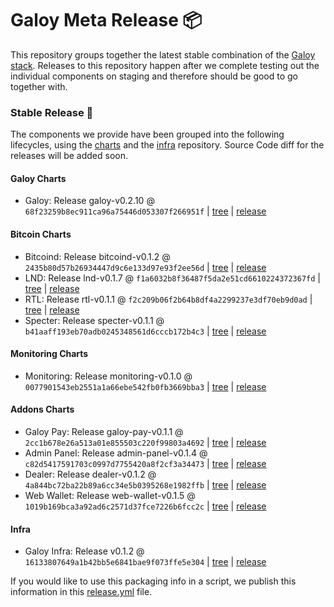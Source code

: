 # Galoy Meta Release 📦

This repository groups together the latest stable combination of the [Galoy stack](https://github.com/GaloyMoney/awesome-galoy#tech-components). 
Releases to this repository happen after we complete testing out the individual components on staging and therefore should be good to go together with.

### Stable Release 🎉

The components we provide have been grouped into the following lifecycles, using the [charts](https://github.com/GaloyMoney/charts) and the [infra](https://github.com/GaloyMoney/galoy-infra) repository. 
Source Code diff for the releases will be added soon.

#### Galoy Charts
- Galoy: Release galoy-v0.2.10 @ `68f23259b8ec911ca96a75446d053307f266951f` | [tree](https://github.com/GaloyMoney/charts/tree/68f23259b8ec911ca96a75446d053307f266951f/charts/galoy) | [release](https://github.com/GaloyMoney/charts/releases/tag/galoy-v0.2.10)

#### Bitcoin Charts
- Bitcoind: Release bitcoind-v0.1.2 @ `2435b80d57b26934447d9c6e133d97e93f2ee56d` | [tree](https://github.com/GaloyMoney/charts/tree/2435b80d57b26934447d9c6e133d97e93f2ee56d/charts/bitcoind) | [release](https://github.com/GaloyMoney/charts/releases/tag/bitcoind-v0.1.2)
- LND: Release lnd-v0.1.7 @ `f1a6032b8f36487f5da2e51cd6610224372367fd` | [tree](https://github.com/GaloyMoney/charts/tree/f1a6032b8f36487f5da2e51cd6610224372367fd/charts/lnd) | [release](https://github.com/GaloyMoney/charts/releases/tag/lnd-v0.1.7)
- RTL: Release rtl-v0.1.1 @ `f2c209b06f2b64b8df4a2299237e3df70eb9d0ad` | [tree](https://github.com/GaloyMoney/charts/tree/f2c209b06f2b64b8df4a2299237e3df70eb9d0ad/charts/rtl) | [release](https://github.com/GaloyMoney/charts/releases/tag/rtl-v0.1.1)
- Specter: Release specter-v0.1.1 @ `b41aaff193eb70adb0245348561d6cccb172b4c3` | [tree](https://github.com/GaloyMoney/charts/tree/b41aaff193eb70adb0245348561d6cccb172b4c3/charts/specter) | [release](https://github.com/GaloyMoney/charts/releases/tag/specter-v0.1.1)

#### Monitoring Charts
- Monitoring: Release monitoring-v0.1.0 @ `0077901543eb2551a1a66ebe542fb0fb3669bba3` | [tree](https://github.com/GaloyMoney/charts/tree/0077901543eb2551a1a66ebe542fb0fb3669bba3/charts/monitoring) | [release](https://github.com/GaloyMoney/charts/releases/tag/monitoring-v0.1.0)

#### Addons Charts
- Galoy Pay: Release galoy-pay-v0.1.1 @ `2cc1b678e26a513a01e855503c220f99803a4692` | [tree](https://github.com/GaloyMoney/charts/tree/2cc1b678e26a513a01e855503c220f99803a4692/charts/galoy-pay) | [release](https://github.com/GaloyMoney/charts/releases/tag/galoy-pay-v0.1.1)
- Admin Panel: Release admin-panel-v0.1.4 @ `c82d5417591703c0997d7755420a8f2cf3a34473` | [tree](https://github.com/GaloyMoney/charts/tree/c82d5417591703c0997d7755420a8f2cf3a34473/charts/admin-panel) | [release](https://github.com/GaloyMoney/charts/releases/tag/admin-panel-v0.1.4)
- Dealer: Release dealer-v0.1.2 @ `4a844bc72ba22b89a6cc34e5b0395268e1982ffb` | [tree](https://github.com/GaloyMoney/charts/tree/4a844bc72ba22b89a6cc34e5b0395268e1982ffb/charts/dealer) | [release](https://github.com/GaloyMoney/charts/releases/tag/dealer-v0.1.2)
- Web Wallet: Release web-wallet-v0.1.5 @ `1019b169bca3a92ad6c2571d37fce7226b6fcc2c` | [tree](https://github.com/GaloyMoney/charts/tree/1019b169bca3a92ad6c2571d37fce7226b6fcc2c/charts/web_wallet) | [release](https://github.com/GaloyMoney/charts/releases/tag/web-wallet-v0.1.5)

#### Infra

- Galoy Infra: Release v0.1.2 @ `16133807649a1b42bb5e6841bae9f073ffe5e304` | [tree](https://github.com/GaloyMoney/galoy-infra/tree/16133807649a1b42bb5e6841bae9f073ffe5e304) | [release](https://github.com/GaloyMoney/galoy-infra/releases/tag/v0.1.2)

If you would like to use this packaging info in a script, we publish this information in this [release.yml](./release.yml) file.
